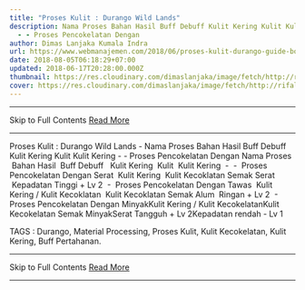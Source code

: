 ```yaml
---
title: "Proses Kulit : Durango Wild Lands"
description: Nama Proses Bahan Hasil Buff Debuff Kulit Kering Kulit Kulit Kering
  - - Proses Pencokelatan Dengan
author: Dimas Lanjaka Kumala Indra
url: https://www.webmanajemen.com/2018/06/proses-kulit-durango-guide-book.html
date: 2018-08-05T06:18:29+07:00
updated: 2018-06-17T20:28:00.000Z
thumbnail: https://res.cloudinary.com/dimaslanjaka/image/fetch/http://rifaldy.com/wp-content/uploads/2018/05/durango.png
cover: https://res.cloudinary.com/dimaslanjaka/image/fetch/http://rifaldy.com/wp-content/uploads/2018/05/durango.png
---
```


<hr/> Skip to Full Contents <a href="https://www.webmanajemen.com/2018/06/proses-kulit-durango-guide-book.html" rel="follow" class="button" id="read-more">Read More</a> <hr/> Proses Kulit : Durango Wild Lands - Nama Proses Bahan Hasil Buff Debuff Kulit Kering Kulit Kulit Kering - - Proses Pencokelatan Dengan Nama Proses    Bahan   Hasil    Buff   Debuff   
    Kulit Kering    Kulit    Kulit Kering    -    -  
    Proses Pencokelatan Dengan Serat    Kulit Kering    Kulit Kecoklatan Semak Serat    Kepadatan Tinggi + Lv 2    -  
    Proses Pencokelatan Dengan Tawas    Kulit Kering / Kulit Kecoklatan    Kulit Kecoklatan Semak Alum    Ringan + Lv 2    -  
Proses Pencokelatan Dengan MinyakKulit Kering / Kulit KecokelatanKulit Kecokelatan Semak MinyakSerat Tangguh + Lv 2Kepadatan rendah - Lv 1

 TAGS : Durango, Material Processing, Proses Kulit, Kulit Kecokelatan, Kulit Kering, Buff Pertahanan. <hr/> Skip to Full Contents <a href="https://www.webmanajemen.com/2018/06/proses-kulit-durango-guide-book.html" rel="follow" class="button" id="read-more">Read More</a> <hr/>